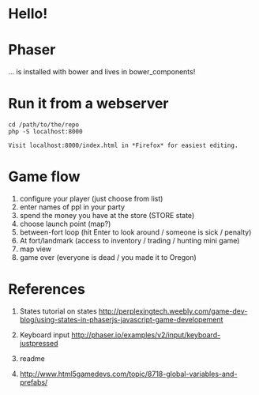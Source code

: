 # Hello!

# Phaser
... is installed with bower and lives in bower_components!

# Run it from a webserver 

	cd /path/to/the/repo
	php -S localhost:8000

	Visit localhost:8000/index.html in *Firefox* for easiest editing.

# Game flow
1. configure your player (just choose from list)
2. enter names of ppl in your party
3. spend the money you have at the store (STORE state)
4. choose launch point (map?)
5. between-fort loop (hit Enter to look around / someone is sick / penalty)
6. At fort/landmark (access to inventory / trading / hunting mini game)
7. map view
8. game over (everyone is dead / you made it to Oregon)

# References

1. States
tutorial on states http://perplexingtech.weebly.com/game-dev-blog/using-states-in-phaserjs-javascript-game-developement

2. Keyboard input
http://phaser.io/examples/v2/input/keyboard-justpressed

3. readme
4. http://www.html5gamedevs.com/topic/8718-global-variables-and-prefabs/